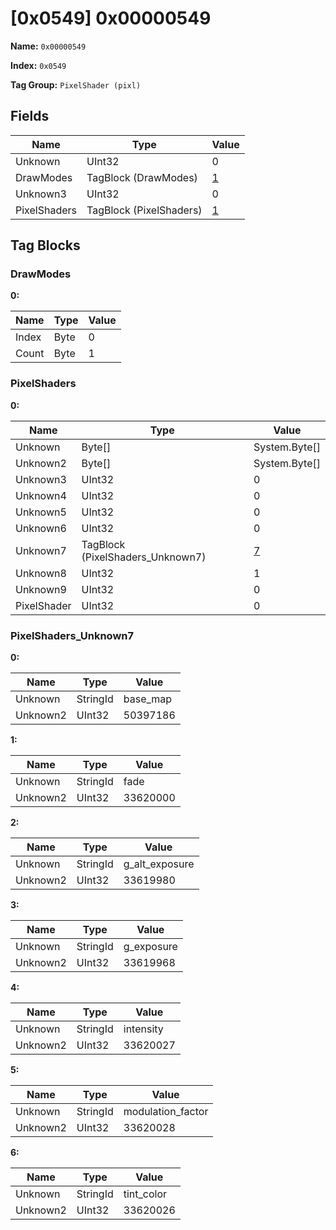 # [0x0549] 0x00000549

**Name:** ```0x00000549```

**Index:** ```0x0549```

**Tag Group:** ```PixelShader (pixl)```

## Fields

Name	| Type	| Value
---	|---	|---	|
Unknown	|UInt32	|0
DrawModes	|TagBlock (DrawModes)	|[1](#drawmodes)
Unknown3	|UInt32	|0
PixelShaders	|TagBlock (PixelShaders)	|[1](#pixelshaders)


## Tag Blocks

### DrawModes

**0:**

Name	| Type	| Value
---	|---	|---	|
Index	|Byte	|0
Count	|Byte	|1


### PixelShaders

**0:**

Name	| Type	| Value
---	|---	|---	|
Unknown	|Byte[]	|System.Byte[]
Unknown2	|Byte[]	|System.Byte[]
Unknown3	|UInt32	|0
Unknown4	|UInt32	|0
Unknown5	|UInt32	|0
Unknown6	|UInt32	|0
Unknown7	|TagBlock (PixelShaders_Unknown7)	|[7](#pixelshaders_unknown7)
Unknown8	|UInt32	|1
Unknown9	|UInt32	|0
PixelShader	|UInt32	|0


### PixelShaders_Unknown7

**0:**

Name	| Type	| Value
---	|---	|---	|
Unknown	|StringId	|base_map
Unknown2	|UInt32	|50397186


**1:**

Name	| Type	| Value
---	|---	|---	|
Unknown	|StringId	|fade
Unknown2	|UInt32	|33620000


**2:**

Name	| Type	| Value
---	|---	|---	|
Unknown	|StringId	|g_alt_exposure
Unknown2	|UInt32	|33619980


**3:**

Name	| Type	| Value
---	|---	|---	|
Unknown	|StringId	|g_exposure
Unknown2	|UInt32	|33619968


**4:**

Name	| Type	| Value
---	|---	|---	|
Unknown	|StringId	|intensity
Unknown2	|UInt32	|33620027


**5:**

Name	| Type	| Value
---	|---	|---	|
Unknown	|StringId	|modulation_factor
Unknown2	|UInt32	|33620028


**6:**

Name	| Type	| Value
---	|---	|---	|
Unknown	|StringId	|tint_color
Unknown2	|UInt32	|33620026


